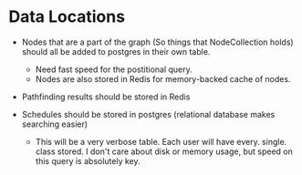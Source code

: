 Data Locations
====

- Nodes that are a part of the graph (So things that NodeCollection holds) should all be added to postgres in their own table.
	- Need fast speed for the postitional query.
	- Nodes are also stored in Redis for memory-backed cache of nodes.

- Pathfinding results should be stored in Redis

- Schedules should be stored in postgres (relational database makes searching easier)
	- This will be a very verbose table. Each user will have every. single. class stored. I don't care about disk or memory usage, but speed on this query is absolutely key.